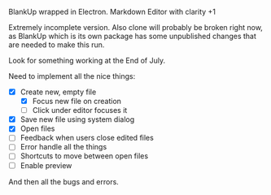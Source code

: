 BlankUp wrapped in Electron. Markdown Editor with clarity +1

Extremely incomplete version.
Also clone will probably be broken right now, as BlankUp which is its own package has some unpublished changes that are needed to make this run.

Look for something working at the End of July.

Need to implement all the nice things:

- [x] Create new, empty file
	- [x] Focus new file on creation
	- [ ] Click under editor focuses it
- [x] Save new file using system dialog
- [x] Open files
- [ ] Feedback when users close edited files
- [ ] Error handle all the things
- [ ] Shortcuts to move between open files
- [ ] Enable preview

And then all the bugs and errors.
